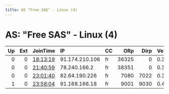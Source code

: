 ```yaml
---
title: AS "Free SAS" - Linux (4)
---
```


# AS: "Free SAS" - Linux (4)

|   Up |   Ext | JoinTime                                                                                            | IP             | CC   |   ORp |   Dirp | Version   | Contact   | Nickname   |   eFamMembers |
|-----:|------:|:----------------------------------------------------------------------------------------------------|:---------------|:-----|------:|-------:|:----------|:----------|:-----------|--------------:|
|    0 |     0 | [18:13:19](https://metrics.torproject.org/rs.html#details/A73E46817B3FF9B45B6A2433C8F41ADA8D1FCC48) | 91.174.210.106 | fr   | 36325 |      0 | 0.3.5.8   | None      | snap277    |             1 |
|    0 |     0 | [21:40:59](https://metrics.torproject.org/rs.html#details/6600BB9E32CA4DE54ED7B8D3F779CE3C2828891D) | 78.240.166.2   | fr   | 38351 |      0 | 0.3.5.8   | None      | snap277    |             1 |
|    0 |     0 | [23:01:40](https://metrics.torproject.org/rs.html#details/C8AE6070D1FECE1B5F0D004F5A5DA8C6BAA8B1E8) | 82.64.190.226  | fr   |  7080 |   7022 | 0.3.5.8   | None      | Unnamed    |             1 |
|    1 |     0 | [23:58:04](https://metrics.torproject.org/rs.html#details/2A9BC0CD5DA3B7F9854A091AF36E2A7052B414DB) | 91.168.166.18  | fr   |  9001 |   9030 | 0.4.2.6   | None      | edsnow1    |             1 |
